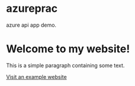 # azureprac
azure api  app demo.
<!DOCTYPE html>
<html>
<head>
  <title>My First Web Page</title>
</head>
<body>
  <h1>Welcome to my website!</h1>
  <p>This is a simple paragraph containing some text.</p>
  <a href="https://www.example.com">Visit an example website</a>
</body>
</html>

